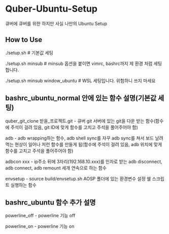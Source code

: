 # Quber-Ubuntu-Setup
큐버에 큐버를 위한 하지만 사실 나만의 Ubuntu Setup

## How to Use
./setup.sh # 기본값 세팅

./setup.sh minsub # minsub 옵션을 붙이면 vimrc, bashrc까지 제 환경 처럼 세팅합니다.

./setup.sh minsub window_ubuntu # WSL 세팅입니다. 위험하니 쓰지 마세요

## bashrc_ubuntu_normal 안에 있는 함수 설명(기본값 세팅)
quber_git_clone 받을_프로젝트.git - 큐버 git 서버에 있는 git을 다운 받는 함수(함수에 주석이 걸려 있음, git ID에 맞게 함수를 고치고 주석을 풀어주어야 함)

adb - adb wrapping하는 함수, adb shell sync를 자꾸 adb sync를 쳐서 보드 날려먹는 현상이 일어나 저런 함수를 만들게 됨(함수에 주석이 걸려 있음, adb 위치에 맞게 함수를 고치고 주석을 풀어주어야 함)

adbcon xxx - ip주소 뒤에 3자리(192.168.10.xxx)를 인자로 받는 adb disconnect, adb connect, adb remount 세개 연속으로 하는 함수

envsetup - source build/envsetup.sh AOSP 폴더에 있는 환경변수 설정 쉘 스크립트 실행하는 함수

## bashrc_ubuntu 함수 추가 설명
powerline_off - powerline 기능 off

powerline_on - powerline 기능 on